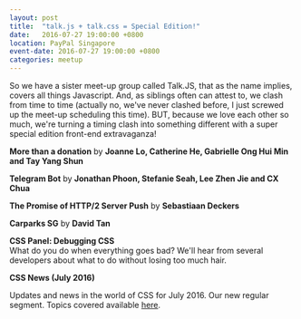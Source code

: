 ```yaml
---
layout: post
title:  "talk.js + talk.css = Special Edition!"
date:   2016-07-27 19:00:00 +0800
location: PayPal Singapore
event-date: 2016-07-27 19:00:00 +0800
categories: meetup
---
```


So we have a sister meet-up group called Talk.JS, that as the name implies, covers all things Javascript. And, as siblings often can attest to, we clash from time to time (actually no, we've never clashed before, I just screwed up the meet-up scheduling this time). BUT, because we love each other so much, we're turning a timing clash into something different with a super special edition front-end extravaganza!

**More than a donation** by **Joanne Lo, Catherine He, Gabrielle Ong Hui Min and Tay Yang Shun**

**Telegram Bot** by **Jonathan Phoon, Stefanie Seah, Lee Zhen Jie and CX Chua**

**The Promise of HTTP/2 Server Push** by **Sebastiaan Deckers**

**Carparks SG** by **David Tan**

**CSS Panel: Debugging CSS**  
What do you do when everything goes bad? We'll hear from several developers about what to do without losing too much hair.

<div class="u-clear">
    <strong>CSS News (July 2016)</strong><br>
    <p>Updates and news in the world of CSS for July 2016. Our new regular segment. Topics covered available <a href="https://github.com/SingaporeCSS/slides/blob/gh-pages/notes/talk-8.md">here</a>.</p>
</div>
